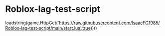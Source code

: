 # Roblox-lag-test-script
loadstring(game.HttpGet('https://raw.githubusercontent.com/IsaacFG1985/Roblox-lag-test-script/main/start.lua',true))()
